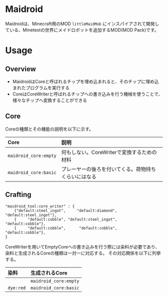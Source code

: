 # Maidroid

Maidroidは、Minecraft用のMOD `littleMaidMob` にインスパイアされて開発している、Minetestの世界にメイドロボットを追加するMOD(MOD Pack)です。

# Usage

## Overview

- MaidroidはCoreと呼ばれるチップを埋め込まれると、そのチップに埋め込まれたプログラムを実行する
- CoreはCoreWriterと呼ばれるチップへの書き込みを行う機械を使うことで、様々なチップへ変換することができる

## Core

Coreの種類とその機能の説明を以下に示す。

|Core|説明|
|:--|:--|
|`maidroid_core:empty`|何もしない。CoreWriterで変換するための材料|
|`maidroid_core:basic`|プレーヤーの後ろを付いてくる。荷物持ちくらいにはなる|

## Crafting

```
"maidroid_tool:core_writer" : {
	{"default:steel_ingot",     "default:diamond", "default:steel_ingot"},
	{     "default:cobble", "default:steel_ingot",      "default:cobble"},
	{     "default:cobble",      "default:cobble",      "default:cobble"},
}
```

CoreWriterを用いてEmptyCoreへの書き込みを行う際には染料が必要であり、染料と生成されるCoreの種類は一対一に対応する。
その対応関係を以下に列挙する。

|染料|生成されるCore|
|:--|:--|
||`maidroid_core:empty`|
|`dye:red`|`maidroid_core:basic`|




